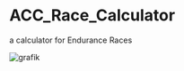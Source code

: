 # ACC_Race_Calculator
a calculator for Endurance Races


![grafik](https://user-images.githubusercontent.com/76277167/140511074-5b296b59-531d-4846-9bd5-23d3c0aeed47.png)
